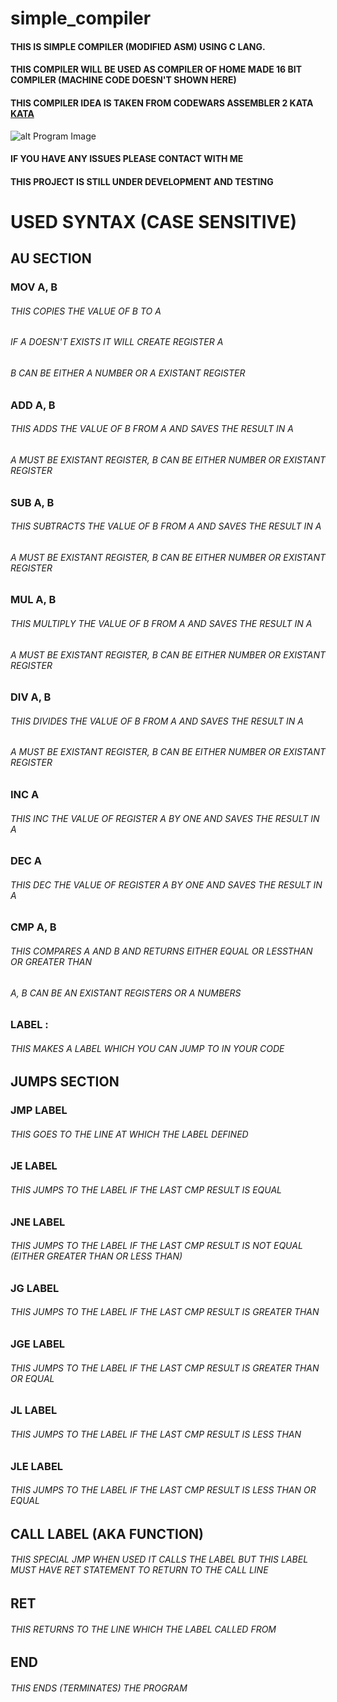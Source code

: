 # simple_compiler
#### THIS IS SIMPLE COMPILER (MODIFIED ASM) USING C LANG.<br />
#### THIS COMPILER WILL BE USED AS COMPILER OF HOME MADE 16 BIT COMPILER (MACHINE CODE DOESN'T SHOWN HERE) <br />
#### THIS COMPILER IDEA IS TAKEN FROM CODEWARS ASSEMBLER 2 KATA <a href="https://www.codewars.com/kata/assembler-interpreter-part-ii"> KATA </a><br />
![alt Program Image](https://i.ibb.co/44Nm33f/Screenshot-from-2019-07-24-19-45-00.png)
#### IF YOU HAVE ANY ISSUES PLEASE CONTACT WITH ME <br />
#### THIS PROJECT IS STILL UNDER DEVELOPMENT AND TESTING <br />
# USED SYNTAX (CASE SENSITIVE)<br />
## AU SECTION
### MOV A, B
###### THIS COPIES THE VALUE OF B TO A
###### IF A DOESN'T EXISTS IT WILL CREATE REGISTER A
###### B CAN BE EITHER A NUMBER OR A EXISTANT REGISTER
### ADD A, B
###### THIS ADDS THE VALUE OF B FROM A AND SAVES THE RESULT IN A
###### A MUST BE EXISTANT REGISTER, B CAN BE EITHER NUMBER OR EXISTANT REGISTER
### SUB A, B
###### THIS SUBTRACTS THE VALUE OF B FROM A AND SAVES THE RESULT IN A
###### A MUST BE EXISTANT REGISTER, B CAN BE EITHER NUMBER OR EXISTANT REGISTER
### MUL A, B
###### THIS MULTIPLY THE VALUE OF B FROM A AND SAVES THE RESULT IN A
###### A MUST BE EXISTANT REGISTER, B CAN BE EITHER NUMBER OR EXISTANT REGISTER
### DIV A, B
###### THIS DIVIDES THE VALUE OF B FROM A AND SAVES THE RESULT IN A
###### A MUST BE EXISTANT REGISTER, B CAN BE EITHER NUMBER OR EXISTANT REGISTER
### INC A
###### THIS INC THE VALUE OF REGISTER A BY ONE AND SAVES THE RESULT IN A
### DEC A
###### THIS DEC THE VALUE OF REGISTER A BY ONE AND SAVES THE RESULT IN A
### CMP A, B
###### THIS COMPARES A AND B AND RETURNS EITHER EQUAL OR LESSTHAN OR GREATER THAN
###### A, B CAN BE AN EXISTANT REGISTERS OR A NUMBERS
### LABEL :
###### THIS MAKES A LABEL WHICH YOU CAN JUMP TO IN YOUR CODE
## JUMPS SECTION
### JMP LABEL
###### THIS GOES TO THE LINE AT WHICH THE LABEL DEFINED
### JE LABEL
###### THIS JUMPS TO THE LABEL IF THE LAST CMP RESULT IS EQUAL
### JNE LABEL
###### THIS JUMPS TO THE LABEL IF THE LAST CMP RESULT IS NOT EQUAL (EITHER GREATER THAN OR LESS THAN)
### JG LABEL
###### THIS JUMPS TO THE LABEL IF THE LAST CMP RESULT IS GREATER THAN
### JGE LABEL
###### THIS JUMPS TO THE LABEL IF THE LAST CMP RESULT IS GREATER THAN OR EQUAL
### JL LABEL
###### THIS JUMPS TO THE LABEL IF THE LAST CMP RESULT IS LESS THAN
### JLE LABEL
###### THIS JUMPS TO THE LABEL IF THE LAST CMP RESULT IS LESS THAN OR EQUAL
## CALL LABEL (AKA FUNCTION)
###### THIS SPECIAL JMP WHEN USED IT CALLS THE LABEL BUT THIS LABEL MUST HAVE RET STATEMENT TO RETURN TO THE CALL LINE
## RET
###### THIS RETURNS TO THE LINE WHICH THE LABEL CALLED FROM
## END
###### THIS ENDS (TERMINATES) THE PROGRAM
